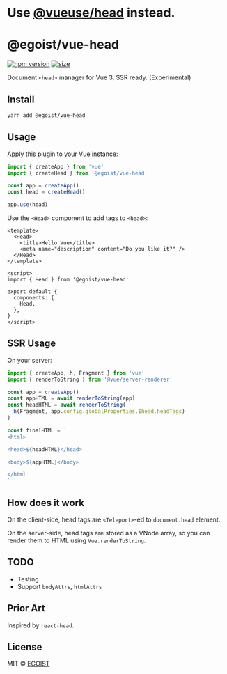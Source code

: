 # Use [@vueuse/head](https://github.com/vueuse/head) instead.

# @egoist/vue-head

[![npm version](https://badgen.net/npm/v/@egoist/vue-head)](https://npm.im/@egoist/vue-head) [![size](https://badgen.net/bundlephobia/minzip/@egoist/vue-head)](https://bundlephobia.com/result?p=@egoist/vue-head)

Document `<head>` manager for Vue 3, SSR ready. (Experimental)


## Install

```bash
yarn add @egoist/vue-head
```

## Usage

Apply this plugin to your Vue instance:

```js
import { createApp } from 'vue'
import { createHead } from '@egoist/vue-head'

const app = createApp()
const head = createHead()

app.use(head)
```

Use the `<Head>` component to add tags to `<head>`:

```vue
<template>
  <Head>
    <title>Hello Vue</title>
    <meta name="description" content="Do you like it?" />
  </Head>
</template>

<script>
import { Head } from '@egoist/vue-head'

export default {
  components: {
    Head,
  },
}
</script>
```

## SSR Usage

On your server:

```js
import { createApp, h, Fragment } from 'vue'
import { renderToString } from '@vue/server-renderer'

const app = createApp()
const appHTML = await renderToString(app)
const headHTML = await renderToString(
  h(Fragment, app.config.globalProperties.$head.headTags)
)

const finalHTML = `
<html>

<head>${headHTML}</head>

<body>${appHTML}</body>

</html
`
```

## How does it work

On the client-side, head tags are `<Teleport>`-ed to `document.head` element.

On the server-side, head tags are stored as a VNode array, so you can render them to HTML using `Vue.renderToString`.

## TODO

- Testing
- Support `bodyAttrs`, `htmlAttrs`

## Prior Art

Inspired by `react-head`.

## License

MIT &copy; [EGOIST](https://github.com/egoist/vue-head)
